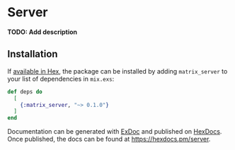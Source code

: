 # Server

**TODO: Add description**

## Installation

If [available in Hex](https://hex.pm/docs/publish), the package can be installed
by adding `matrix_server` to your list of dependencies in `mix.exs`:

```elixir
def deps do
  [
    {:matrix_server, "~> 0.1.0"}
  ]
end
```

Documentation can be generated with [ExDoc](https://github.com/elixir-lang/ex_doc)
and published on [HexDocs](https://hexdocs.pm). Once published, the docs can
be found at <https://hexdocs.pm/server>.
